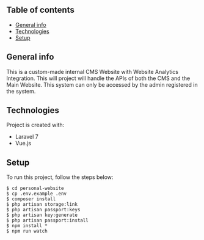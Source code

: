 ## Table of contents
* [General info](#general-info)
* [Technologies](#technologies)
* [Setup](#setup)

## General info
This is a custom-made internal CMS Website with Website Analytics Integration. This will project will handle the APIs of both the CMS and the Main Website. This system can only be accessed by the admin registered in the system. 
	
## Technologies
Project is created with:
* Laravel 7
* Vue.js
	
## Setup
To run this project, follow the steps below:

```
$ cd personal-website
$ cp .env.example .env
$ composer install 
$ php artisan storage:link
$ php artisan passport:keys
$ php artisan key:generate
$ php artisan passport:install
$ npm install *
$ npm run watch
```
